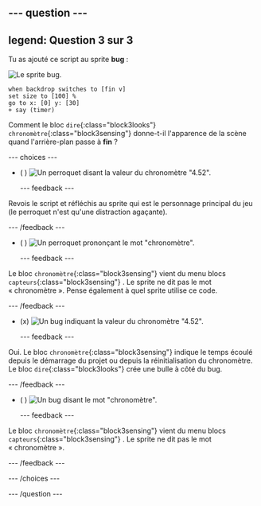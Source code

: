 --- question ---
---
legend: Question 3 sur 3
---

Tu as ajouté ce script au sprite **bug** :

![Le sprite bug.](images/bug-sprite.png)

```blocks3
when backdrop switches to [fin v]
set size to [100] % 
go to x: [0] y: [30] 
+ say (timer) 
```

Comment le bloc `dire`{:class="block3looks"} `chronomètre`{:class="block3sensing"} donne-t-il l'apparence de la scène quand l'arrière-plan passe à **fin** ?

--- choices ---

- ( ) ![Un perroquet disant la valeur du chronomètre "4.52".](images/quiz_parrot_number.png)

  --- feedback ---

Revois le script et réfléchis au sprite qui est le personnage principal du jeu (le perroquet n'est qu'une distraction agaçante).

  --- /feedback ---

- ( ) ![Un perroquet prononçant le mot "chronomètre".](images/quiz_parrot_timer.png)

  --- feedback ---

Le bloc `chronomètre`{:class="block3sensing"} vient du menu blocs `capteurs`{:class="block3sensing"} . Le sprite ne dit pas le mot « chronomètre ». Pense également à quel sprite utilise ce code.

  --- /feedback ---

- (x) ![Un bug indiquant la valeur du chronomètre "4.52".](images/quiz_bug_number.png)

  --- feedback ---

Oui. Le bloc `chronomètre`{:class="block3sensing"} indique le temps écoulé depuis le démarrage du projet ou depuis la réinitialisation du chronomètre. Le bloc `dire`{:class="block3looks"} crée une bulle à côté du bug.

  --- /feedback ---

- ( ) ![Un bug disant le mot "chronomètre".](images/quiz_bug_timer.png)

  --- feedback ---

Le bloc `chronomètre`{:class="block3sensing"} vient du menu blocs `capteurs`{:class="block3sensing"} . Le sprite ne dit pas le mot « chronomètre ».

  --- /feedback ---

--- /choices ---

--- /question ---






